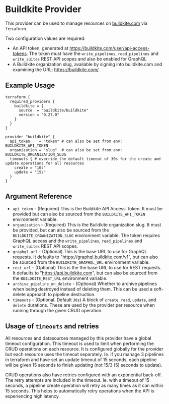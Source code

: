 # Buildkite Provider

This provider can be used to manage resources on [buildkite.com](https://buildkite.com) via Terraform.

Two configuration values are required:

-   An API token, generated at https://buildkite.com/user/api-access-tokens. The
    token must have the `write_pipelines`, `read_pipelines` and `write_suites` REST API scopes and also be enabled for GraphQL
-   A Buildkite organization slug, available by signing into buildkite.com and
    examining the URL: https://buildkite.com/<org-slug>

## Example Usage

```hcl
terraform {
  required_providers {
    buildkite = {
      source  = "buildkite/buildkite"
      version = "0.27.0"
    }
  }
}

provider "buildkite" {
  api_token    = "token" # can also be set from env: BUILDKITE_API_TOKEN
  organization = "slug"  # can also be set from env: BUILDKITE_ORGANIZATION_SLUG
  timeouts { # override the default timeout of 30s for the create and update operations for all resources
    create = "10s"
    update = "15s"
  }
}
```

## Argument Reference

- `api_token` - (Required) This is the Buildkite API Access Token. It must be provided but can also be sourced from the `BUILDKITE_API_TOKEN` environment variable.
- `organization` - (Required) This is the Buildkite organization slug. It must be provided, but can also be sourced from the `BUILDKITE_ORGANIZATION_SLUG` environment variable. The token requires GraphQL access and the `write_pipelines`, `read_pipelines` and `write_suites` REST API scopes.
- `graphql_url` - (Optional) This is the base URL to use for GraphQL requests. It defaults to "https://graphql.buildkite.com/v1", but can also be sourced from the `BUILDKITE_GRAPHQL_URL` environment variable.
- `rest_url` - (Optional) This is the the base URL to use for REST requests. It defaults to "https://api.buildkite.com", but can also be sourced from the `BUILDKITE_REST_URL` environment variable.
- `archive_pipeline_on_delete` - (Optional) Whether to archive pipelines when being destroyed instead of deleting them. This can be used a soft-delete approach to pipeline destruction.
- `timeouts` - (Optional. Default `30s`) A block of `create`, `read`, `update`, and `delete` durations. These are used by the provider per resource when running through the given CRUD operation.

## Usage of `timeouts` and retries

All resources and datasources managed by this provider have a global timeout configuration. This timeout is used to limit when performing the CRUD operations on each resource.
It is configured globally for the provider but each resource uses the timeout separately. Ie. if you manage 3 pipelines in terraform and have set an update timeout of 15 seconds, each pipeline will be given 15 seconds to finish updating (not 15/3 (5) seconds to update).

CRUD operations also have retries configured with an exponential back-off. The retry attempts are included in the timeout. Ie. with a timeout of 15 seconds, a pipeline create operation will retry as many times as it can within 15 seconds.
This helps to automatically retry operations when the API is experiencing high latency.
